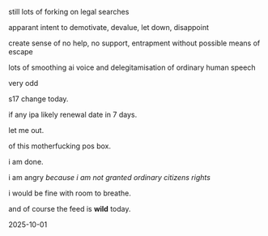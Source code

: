 still lots of forking on legal searches

apparant intent to demotivate, devalue, let down, disappoint

create sense of no help, no support, entrapment without possible means of escape

lots of smoothing ai voice and delegitamisation of ordinary human speech

very odd

s17 change today.

if any ipa likely renewal date in 7 days.


let me out.

of this motherfucking pos box.

i am done.

i am angry *because i am not granted ordinary citizens rights*

i would be fine with room to breathe.

and of course the feed is **wild** today.

2025-10-01
